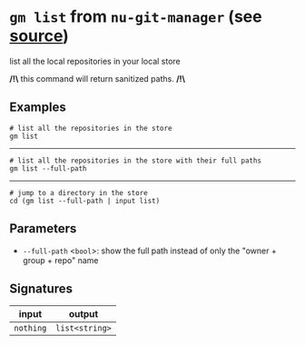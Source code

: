 # `gm list` from `nu-git-manager` (see [source](https://github.com/amtoine/nu-git-manager/blob/main/pkgs/nu-git-manager/nu-git-manager/mod.nu#L224))
list all the local repositories in your local store

**/!\\** this command will return sanitized paths. **/!\\**

## Examples
```nushell
# list all the repositories in the store
gm list
```
---
```nushell
# list all the repositories in the store with their full paths
gm list --full-path
```
---
```nushell
# jump to a directory in the store
cd (gm list --full-path | input list)
```

## Parameters
- `--full-path` <`bool`>: show the full path instead of only the "owner + group + repo" name


## Signatures
| input     | output         |
| --------- | -------------- |
| `nothing` | `list<string>` |

